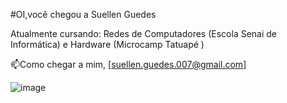 #OI,você chegou a Suellen Guedes

Atualmente cursando: Redes de Computadores (Escola Senai de Informática) e Hardware (Microcamp Tatuapé )

📫Como chegar a mim, [suellen.guedes.007@gmail.com] 

![image](https://user-images.githubusercontent.com/78150890/120318375-283f3700-c2b6-11eb-99eb-9ed94b4fbf80.png)

